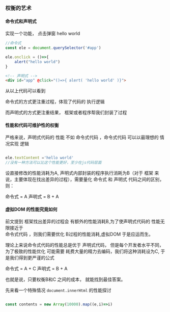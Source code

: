 ### 权衡的艺术

#### 命令式和声明式

实现一个功能， 点击弹窗 hello world

```javascript
//命令式
const ele = document.querySelector('#app')

ele.onclick = ()=>{
    alert("hello world")
}
```
```html
<!-- 声明式 -->
<div id="app" @click="()=>{ alert( 'hello world' )}">
```
从以上代码可以看到

命令式的方式更注重过程，体现了代码的 执行逻辑

而声明式的方式更注重结果， 框架或者程序帮我们封装了过程


#### 性能和代码可维护性的权衡

严格来说，声明式代码的 性能  不如 命令式代码 ，命令式代码 可以以最理想的 情况实现 逻辑

```javascript

ele.textContent ='hello world'
//没有一种方法可以比这个性能更好，至少在js代码层面
```
设直接修改的性能消耗为A, 声明式内部封装的程序执行消耗为B（对于 框架 来说，主要体现在找出差异的过程），需要量化 命令式 和 声明式 代码之间的区别，则：

命令式 = A
声明式 = B + A

#### 虚拟DOM 的性能究竟如何

前文提到 框架找出差异的过程会 有额外的性能消耗B,为了使声明式代码的 性能无限接近于  
命令式代码 ，则我们需要优化 B过程的性能消耗,虚拟DOM 于是应运而生。

理论上来说命令式代码的性能总是优于 声明式代码， 但是每个开发者水平不同，为了极致的性能优化
可能需要 耗费大量的精力去编码，我们将这种消耗设为C, 于是我们得到更严谨的公式

命令式 = A + C
声明式 = B + A

也就是说，只要权衡B和C 之间的成本， 就能找到最佳答案。

先来看一个特殊情况 ``document.innerHtml`` 的性能探讨

```javascript

const contents = new Array(10000).map((e,i)=>i)



```




